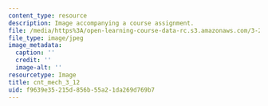 ```yaml
---
content_type: resource
description: Image accompanying a course assignment.
file: /media/https%3A/open-learning-course-data-rc.s3.amazonaws.com/3-22-mechanical-behavior-of-materials-spring-2008/f9639e35215d856b55a21da269d769b7_cnt_mech_3_12.jpg
file_type: image/jpeg
image_metadata:
  caption: ''
  credit: ''
  image-alt: ''
resourcetype: Image
title: cnt_mech_3_12
uid: f9639e35-215d-856b-55a2-1da269d769b7
---
```

